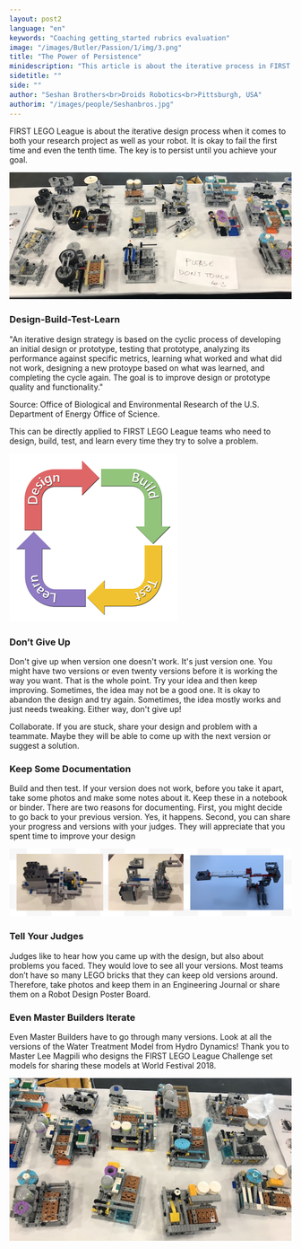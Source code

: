 ```yaml
---
layout: post2
language: "en"
keywords: "Coaching getting_started rubrics evaluation"
image: "/images/Butler/Passion/1/img/3.png"
title: "The Power of Persistence"
minidescription: "This article is about the iterative process in FIRST LEGO League"
sidetitle: ""
side: ""
author: "Seshan Brothers<br>Droids Robotics<br>Pittsburgh, USA"
authorim: "/images/people/Seshanbros.jpg"
---
```


FIRST LEGO League is about the iterative design process when it comes to both your research project as well as your robot.  It is okay to fail the first time and even the tenth time. The key is to persist until you achieve your goal.

![](/images/coachcorner/Iterative1.jpg)

### Design-Build-Test-Learn

"An iterative design strategy is based on the cyclic process of developing an initial design or prototype, testing that prototype, analyzing its performance against specific metrics, learning what worked and what did not work, designing a new protoype based on what was learned, and completing the cycle again. The goal is to improve design or prototype quality and functionality."

Source: Office of Biological and Environmental Research of the U.S. Department of Energy Office of Science.

This can be directly applied to FIRST LEGO League teams who need to design, build, test, and learn every time they try to solve a problem.

![](/images/coachcorner/Iterative.jpg)

### Don’t Give Up

Don't give up when version one doesn't work. It's just version one. You might have two versions or even twenty versions before it is working the way you want. That is the whole point. Try your idea and then keep improving. Sometimes, the idea may not be a good one. It is okay to abandon the design and try again. Sometimes, the idea mostly works and just needs tweaking. Either way, don't give up!

Collaborate. If you are stuck, share your design and problem with a teammate.  Maybe they will be able to come up with the next version or suggest a solution.

### Keep Some Documentation

Build and then test. If your version does not work, before you take it apart, take some photos and make some notes about it. Keep these in a notebook or binder. There are two reasons for documenting. First, you might decide to go back to your previous version. Yes, it happens. Second, you can share your progress and versions with your judges. They will appreciate that you spent time to improve your design

![](/images/coachcorner/Iterative2.png)

### Tell Your Judges

Judges like to hear how you came up with the design, but also about problems you faced. They would love to see all your versions. Most teams don’t have so many LEGO bricks that they can keep old versions around. Therefore, take photos and keep them in an Engineering Journal or share them on a Robot Design Poster Board.

### Even Master Builders Iterate

Even Master Builders have to go through many versions. Look at all the versions of the Water Treatment Model from Hydro Dynamics! Thank you to Master Lee Magpili who designs the FIRST LEGO League Challenge set models for sharing these models at World Festival 2018.

![](/images/coachcorner/Iterative3.jpg)



